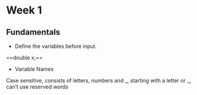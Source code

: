 # Week 1
## Fundamentals

* Define the variables before input.

==double x;== 

* Variable Names

Case sensitive, consists of letters, numbers and _, starting with a letter or _, can’t use reserved words

